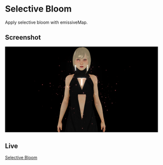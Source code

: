 # Selective Bloom

Apply selective bloom with emissiveMap.

## Screenshot

![Selective Bloom](assets/selective-bloom.png)

## Live

[Selective Bloom](https://selective-bloom.netlify.app/)
